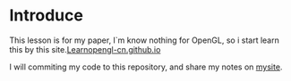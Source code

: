 # Introduce
This lesson is for my paper, I`m know nothing for OpenGL, so i start learn this by this site.[Learnopengl-cn.github.io](https://learnopengl-cn.github.io/)

I will commiting my code to this repository, and share my notes on [mysite](https://tanwenbo.top/).
